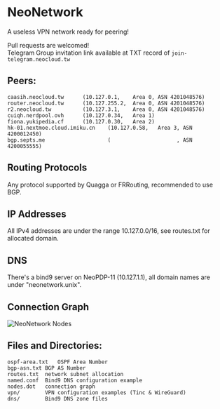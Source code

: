 # NeoNetwork
A useless VPN network ready for peering!

Pull requests are welcomed!  
Telegram Group invitation link available at TXT record of `join-telegram.neocloud.tw`

## Peers:
	caasih.neocloud.tw		(10.127.0.1,	Area 0, ASN 4201048576)
	router.neocloud.tw		(10.127.255.2,	Area 0, ASN 4201048576)
	r2.neocloud.tw			(10.127.3.1,	Area 0, ASN 4201048576)
	cuiqh.nerdpool.ovh		(10.127.0.34,	Area 1)
	fiona.yukipedia.cf		(10.127.0.30,	Area 2)
	hk-01.nextmoe.cloud.imiku.cn	(10.127.0.58,	Area 3, ASN 4200012450)
	bgp.septs.me                    (                     , ASN 4200055555)

## Routing Protocols
Any protocol supported by Quagga or FRRouting, recommended to use BGP.

## IP Addresses
All IPv4 addresses are under the range 10.127.0.0/16,
see routes.txt for allocated domain.

## DNS
There's a bind9 server on NeoPDP-11 (10.127.1.1), all domain names are under "neonetwork.unix".

## Connection Graph
![NeoNetwork Nodes](https://raw.githubusercontent.com/NeoChen1024/NeoNetwork/master/nodes.png)

## Files and Directories:
	ospf-area.txt	OSPF Area Number
	bgp-asn.txt	BGP AS Number
	routes.txt	network subnet allocation
	named.conf	Bind9 DNS configuration example
	nodes.dot	connection graph
	vpn/		VPN configuration examples (Tinc & WireGuard)
	dns/		Bind9 DNS zone files
